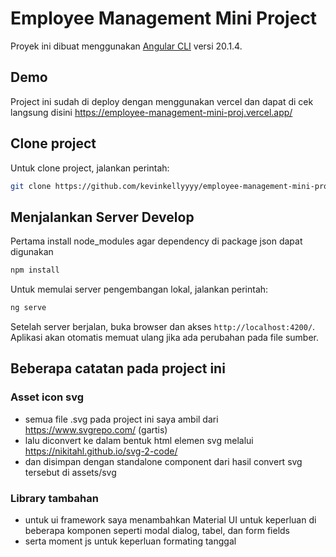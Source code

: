 # Employee Management Mini Project

Proyek ini dibuat menggunakan [Angular CLI](https://github.com/angular/angular-cli) versi 20.1.4.

## Demo

Project ini sudah di deploy dengan menggunakan vercel dan dapat di cek langsung disini
https://employee-management-mini-proj.vercel.app/

## Clone project

Untuk clone project, jalankan perintah:

```bash
git clone https://github.com/kevinkellyyyy/employee-management-mini-proj.git
```

## Menjalankan Server Develop

Pertama install node_modules agar dependency di package json dapat digunakan

```bash
npm install
```

Untuk memulai server pengembangan lokal, jalankan perintah:

```bash
ng serve
```

Setelah server berjalan, buka browser dan akses `http://localhost:4200/`. Aplikasi akan otomatis memuat ulang jika ada perubahan pada file sumber.

## Beberapa catatan pada project ini

### Asset icon svg

- semua file .svg pada project ini saya ambil dari https://www.svgrepo.com/ (gartis)
- lalu diconvert ke dalam bentuk html elemen svg melalui https://nikitahl.github.io/svg-2-code/
- dan disimpan dengan standalone component dari hasil convert svg tersebut di assets/svg

### Library tambahan

- untuk ui framework saya menambahkan Material UI untuk keperluan di beberapa komponen seperti modal dialog, tabel, dan form fields
- serta moment js untuk keperluan formating tanggal

